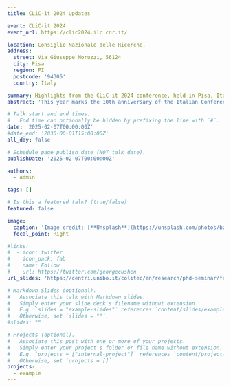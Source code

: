 ```yaml
---
title: CLiC-it 2024 Updates

event: CLiC-it 2024
event_url: https://clic2024.ilc.cnr.it/

location: Consiglio Nazionale delle Ricerche,
address:
  street: Via Giuseppe Moruzzi, 56124 
  city: Pisa
  region: PI
  postcode: '94305'
  country: Italy

summary: Highlights from the CLiC-it 2024 conference, held in Pisa, Italy.
abstract: 'This year marks the 10th anniversary of the Italian Conference on Computational Linguistics. To celebrate this important achievement for the whole Italian community, CLiC-it 2024 is held in Pisa, like for its first edition in 2014, from 4th to 6th December 2024.'

# Talk start and end times.
#   End time can optionally be hidden by prefixing the line with `#`.
date: '2025-02-07T00:00:00Z'
#date_end: '2030-06-01T15:00:00Z'
all_day: false

# Schedule page publish date (NOT talk date).
publishDate: '2025-02-07T00:00:00Z'

authors:
  - admin

tags: []

# Is this a featured talk? (true/false)
featured: false

image:
  caption: 'Image credit: [**Unsplash**](https://unsplash.com/photos/bzdhc5b3Bxs)'
  focal_point: Right

#links:
#  - icon: twitter
#    icon_pack: fab
#    name: Follow
#    url: https://twitter.com/georgecushen
url_slides: 'https://centri.unibo.it/colitec/en/research/phd-seminar/fedotova_overview_clic-it2024.pdf/@@download/file/fedotova_overview_CLiC-it2024.pdf'

# Markdown Slides (optional).
#   Associate this talk with Markdown slides.
#   Simply enter your slide deck's filename without extension.
#   E.g. `slides = "example-slides"` references `content/slides/example-slides.md`.
#   Otherwise, set `slides = ""`.
#slides: ""

# Projects (optional).
#   Associate this post with one or more of your projects.
#   Simply enter your project's folder or file name without extension.
#   E.g. `projects = ["internal-project"]` references `content/project/deep-learning/index.md`.
#   Otherwise, set `projects = []`.
projects:
  - example
---
```


